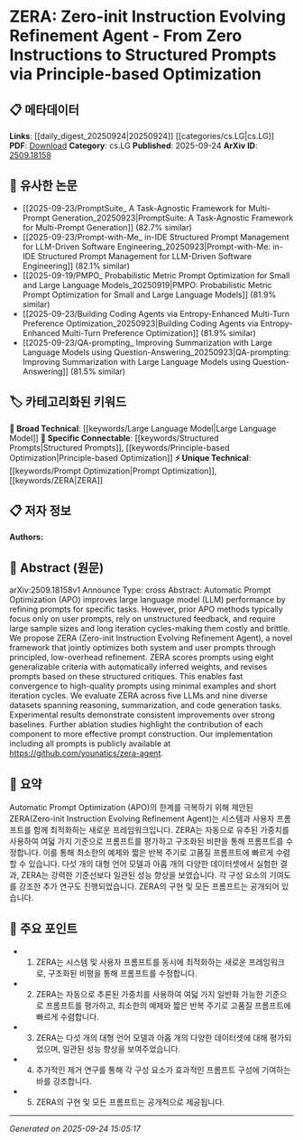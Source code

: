<!-- KEYWORD_LINKING_METADATA:
{
  "processed_timestamp": "2025-09-24T15:05:17.053967",
  "vocabulary_version": "1.0",
  "selected_keywords": [
    "Large Language Model",
    "Prompt Optimization",
    "ZERA",
    "Structured Prompts",
    "Principle-based Optimization"
  ],
  "rejected_keywords": [],
  "similarity_scores": {
    "Large Language Model": 0.85,
    "Prompt Optimization": 0.78,
    "ZERA": 0.82,
    "Structured Prompts": 0.77,
    "Principle-based Optimization": 0.75
  },
  "extraction_method": "AI_prompt_based",
  "budget_applied": true,
  "candidates_json": {
    "candidates": [
      {
        "surface": "Large Language Model",
        "canonical": "Large Language Model",
        "aliases": [
          "LLM"
        ],
        "category": "broad_technical",
        "rationale": "Central to the paper's focus on prompt optimization for language models.",
        "novelty_score": 0.3,
        "connectivity_score": 0.9,
        "specificity_score": 0.7,
        "link_intent_score": 0.85
      },
      {
        "surface": "Automatic Prompt Optimization",
        "canonical": "Prompt Optimization",
        "aliases": [
          "APO"
        ],
        "category": "unique_technical",
        "rationale": "Key concept introduced in the paper for improving model performance.",
        "novelty_score": 0.75,
        "connectivity_score": 0.65,
        "specificity_score": 0.8,
        "link_intent_score": 0.78
      },
      {
        "surface": "Zero-init Instruction Evolving Refinement Agent",
        "canonical": "ZERA",
        "aliases": [
          "Zero-init Instruction Evolving Refinement Agent"
        ],
        "category": "unique_technical",
        "rationale": "The novel framework proposed by the authors, central to the study.",
        "novelty_score": 0.85,
        "connectivity_score": 0.6,
        "specificity_score": 0.9,
        "link_intent_score": 0.82
      },
      {
        "surface": "Structured Prompts",
        "canonical": "Structured Prompts",
        "aliases": [],
        "category": "specific_connectable",
        "rationale": "Highlights the structured approach to prompt refinement discussed in the paper.",
        "novelty_score": 0.65,
        "connectivity_score": 0.7,
        "specificity_score": 0.75,
        "link_intent_score": 0.77
      },
      {
        "surface": "Principle-based Optimization",
        "canonical": "Principle-based Optimization",
        "aliases": [],
        "category": "specific_connectable",
        "rationale": "Describes the method of optimization used in the framework, relevant for linking.",
        "novelty_score": 0.68,
        "connectivity_score": 0.66,
        "specificity_score": 0.72,
        "link_intent_score": 0.75
      }
    ],
    "ban_list_suggestions": [
      "method",
      "experiment",
      "performance"
    ]
  },
  "decisions": [
    {
      "candidate_surface": "Large Language Model",
      "resolved_canonical": "Large Language Model",
      "decision": "linked",
      "scores": {
        "novelty": 0.3,
        "connectivity": 0.9,
        "specificity": 0.7,
        "link_intent": 0.85
      }
    },
    {
      "candidate_surface": "Automatic Prompt Optimization",
      "resolved_canonical": "Prompt Optimization",
      "decision": "linked",
      "scores": {
        "novelty": 0.75,
        "connectivity": 0.65,
        "specificity": 0.8,
        "link_intent": 0.78
      }
    },
    {
      "candidate_surface": "Zero-init Instruction Evolving Refinement Agent",
      "resolved_canonical": "ZERA",
      "decision": "linked",
      "scores": {
        "novelty": 0.85,
        "connectivity": 0.6,
        "specificity": 0.9,
        "link_intent": 0.82
      }
    },
    {
      "candidate_surface": "Structured Prompts",
      "resolved_canonical": "Structured Prompts",
      "decision": "linked",
      "scores": {
        "novelty": 0.65,
        "connectivity": 0.7,
        "specificity": 0.75,
        "link_intent": 0.77
      }
    },
    {
      "candidate_surface": "Principle-based Optimization",
      "resolved_canonical": "Principle-based Optimization",
      "decision": "linked",
      "scores": {
        "novelty": 0.68,
        "connectivity": 0.66,
        "specificity": 0.72,
        "link_intent": 0.75
      }
    }
  ]
}
-->

# ZERA: Zero-init Instruction Evolving Refinement Agent - From Zero Instructions to Structured Prompts via Principle-based Optimization

## 📋 메타데이터

**Links**: [[daily_digest_20250924|20250924]] [[categories/cs.LG|cs.LG]]
**PDF**: [Download](https://arxiv.org/pdf/2509.18158.pdf)
**Category**: cs.LG
**Published**: 2025-09-24
**ArXiv ID**: [2509.18158](https://arxiv.org/abs/2509.18158)

## 🔗 유사한 논문
- [[2025-09-23/PromptSuite_ A Task-Agnostic Framework for Multi-Prompt Generation_20250923|PromptSuite: A Task-Agnostic Framework for Multi-Prompt Generation]] (82.7% similar)
- [[2025-09-23/Prompt-with-Me_ in-IDE Structured Prompt Management for LLM-Driven Software Engineering_20250923|Prompt-with-Me: in-IDE Structured Prompt Management for LLM-Driven Software Engineering]] (82.1% similar)
- [[2025-09-19/PMPO_ Probabilistic Metric Prompt Optimization for Small and Large Language Models_20250919|PMPO: Probabilistic Metric Prompt Optimization for Small and Large Language Models]] (81.9% similar)
- [[2025-09-23/Building Coding Agents via Entropy-Enhanced Multi-Turn Preference Optimization_20250923|Building Coding Agents via Entropy-Enhanced Multi-Turn Preference Optimization]] (81.9% similar)
- [[2025-09-23/QA-prompting_ Improving Summarization with Large Language Models using Question-Answering_20250923|QA-prompting: Improving Summarization with Large Language Models using Question-Answering]] (81.5% similar)

## 🏷️ 카테고리화된 키워드
**🧠 Broad Technical**: [[keywords/Large Language Model|Large Language Model]]
**🔗 Specific Connectable**: [[keywords/Structured Prompts|Structured Prompts]], [[keywords/Principle-based Optimization|Principle-based Optimization]]
**⚡ Unique Technical**: [[keywords/Prompt Optimization|Prompt Optimization]], [[keywords/ZERA|ZERA]]

## 📋 저자 정보

**Authors:** 

## 📄 Abstract (원문)

arXiv:2509.18158v1 Announce Type: cross 
Abstract: Automatic Prompt Optimization (APO) improves large language model (LLM) performance by refining prompts for specific tasks. However, prior APO methods typically focus only on user prompts, rely on unstructured feedback, and require large sample sizes and long iteration cycles-making them costly and brittle. We propose ZERA (Zero-init Instruction Evolving Refinement Agent), a novel framework that jointly optimizes both system and user prompts through principled, low-overhead refinement. ZERA scores prompts using eight generalizable criteria with automatically inferred weights, and revises prompts based on these structured critiques. This enables fast convergence to high-quality prompts using minimal examples and short iteration cycles. We evaluate ZERA across five LLMs and nine diverse datasets spanning reasoning, summarization, and code generation tasks. Experimental results demonstrate consistent improvements over strong baselines. Further ablation studies highlight the contribution of each component to more effective prompt construction. Our implementation including all prompts is publicly available at https://github.com/younatics/zera-agent.

## 📝 요약

Automatic Prompt Optimization (APO)의 한계를 극복하기 위해 제안된 ZERA(Zero-init Instruction Evolving Refinement Agent)는 시스템과 사용자 프롬프트를 함께 최적화하는 새로운 프레임워크입니다. ZERA는 자동으로 유추된 가중치를 사용하여 여덟 가지 기준으로 프롬프트를 평가하고 구조화된 비판을 통해 프롬프트를 수정합니다. 이를 통해 최소한의 예제와 짧은 반복 주기로 고품질 프롬프트에 빠르게 수렴할 수 있습니다. 다섯 개의 대형 언어 모델과 아홉 개의 다양한 데이터셋에서 실험한 결과, ZERA는 강력한 기준선보다 일관된 성능 향상을 보였습니다. 각 구성 요소의 기여도를 강조한 추가 연구도 진행되었습니다. ZERA의 구현 및 모든 프롬프트는 공개되어 있습니다.

## 🎯 주요 포인트

- 1. ZERA는 시스템 및 사용자 프롬프트를 동시에 최적화하는 새로운 프레임워크로, 구조화된 비평을 통해 프롬프트를 수정합니다.
- 2. ZERA는 자동으로 추론된 가중치를 사용하여 여덟 가지 일반화 가능한 기준으로 프롬프트를 평가하고, 최소한의 예제와 짧은 반복 주기로 고품질 프롬프트에 빠르게 수렴합니다.
- 3. ZERA는 다섯 개의 대형 언어 모델과 아홉 개의 다양한 데이터셋에 대해 평가되었으며, 일관된 성능 향상을 보여주었습니다.
- 4. 추가적인 제거 연구를 통해 각 구성 요소가 효과적인 프롬프트 구성에 기여하는 바를 강조합니다.
- 5. ZERA의 구현 및 모든 프롬프트는 공개적으로 제공됩니다.


---

*Generated on 2025-09-24 15:05:17*